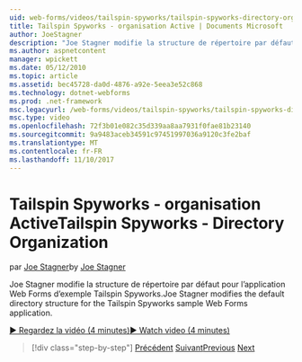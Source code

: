 ```yaml
---
uid: web-forms/videos/tailspin-spyworks/tailspin-spyworks-directory-organization
title: Tailspin Spyworks - organisation Active | Documents Microsoft
author: JoeStagner
description: "Joe Stagner modifie la structure de répertoire par défaut pour l’application Web Forms d’exemple Tailspin Spyworks."
ms.author: aspnetcontent
manager: wpickett
ms.date: 05/12/2010
ms.topic: article
ms.assetid: bec45728-da0d-4876-a92e-5eea3e52c868
ms.technology: dotnet-webforms
ms.prod: .net-framework
msc.legacyurl: /web-forms/videos/tailspin-spyworks/tailspin-spyworks-directory-organization
msc.type: video
ms.openlocfilehash: 72f3b01e082c35d339aa8aa7931f0fae81b23140
ms.sourcegitcommit: 9a9483aceb34591c97451997036a9120c3fe2baf
ms.translationtype: MT
ms.contentlocale: fr-FR
ms.lasthandoff: 11/10/2017
---
```

<a name="tailspin-spyworks---directory-organization"></a><span data-ttu-id="0f9f7-103">Tailspin Spyworks - organisation Active</span><span class="sxs-lookup"><span data-stu-id="0f9f7-103">Tailspin Spyworks - Directory Organization</span></span>
====================
<span data-ttu-id="0f9f7-104">par [Joe Stagner](https://github.com/JoeStagner)</span><span class="sxs-lookup"><span data-stu-id="0f9f7-104">by [Joe Stagner](https://github.com/JoeStagner)</span></span>

<span data-ttu-id="0f9f7-105">Joe Stagner modifie la structure de répertoire par défaut pour l’application Web Forms d’exemple Tailspin Spyworks.</span><span class="sxs-lookup"><span data-stu-id="0f9f7-105">Joe Stagner modifies the default directory structure for the Tailspin Spyworks sample Web Forms application.</span></span>

[<span data-ttu-id="0f9f7-106">&#9654; Regardez la vidéo (4 minutes)</span><span class="sxs-lookup"><span data-stu-id="0f9f7-106">&#9654; Watch video (4 minutes)</span></span>](https://channel9.msdn.com/Blogs/ASP-NET-Site-Videos/tailspin-spyworks-directory-organization)

>[!div class="step-by-step"]
<span data-ttu-id="0f9f7-107">[Précédent](tailspin-spyworks-intro-ui-and-edm.md)
[Suivant](tailspin-spyworks-category-menu.md)</span><span class="sxs-lookup"><span data-stu-id="0f9f7-107">[Previous](tailspin-spyworks-intro-ui-and-edm.md)
[Next](tailspin-spyworks-category-menu.md)</span></span>
